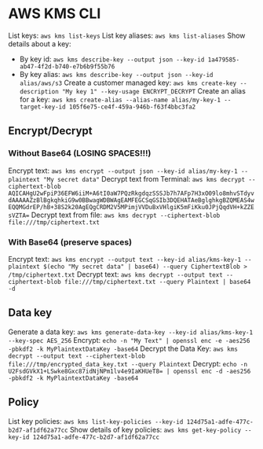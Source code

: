 # AWS KMS CLI

List keys: `aws kms list-keys`
List key aliases: `aws kms list-aliases`
Show details about a key: 
 - By key id: `aws kms describe-key --output json --key-id 1a479585-ab47-4f2d-b740-e7b6b9f55b76`
 - By key alias: `aws kms describe-key --output json --key-id alias/aws/s3`
Create a customer managed key: `aws kms create-key --description "My key 1" --key-usage ENCRYPT_DECRYPT`
Create an alias for a key: `aws kms create-alias --alias-name alias/my-key-1 --target-key-id 105f6e75-ce4f-459a-946b-f63f4bbc3fa2`

## Encrypt/Decrypt
### Without Base64 (LOSING SPACES!!!)
Encrypt text: `aws kms encrypt --output json --key-id alias/my-key-1 --plaintext "My secret data"`
Decrypt text from Terminal: `aws kms decrypt --ciphertext-blob AQICAHgU2wFpiP36EFW6iiM+A6tI0aW7PQzRkgdqzSSSJb7h7AFp7H3xO09lo8mhvSTdyvdAAAAAZzBlBgkqhkiG9w0BBwagWDBWAgEAMFEGCSqGSIb3DQEHATAeBglghkgBZQMEAS4wEQQMGdrEP/hB+38S2k20AgEQgCRDM2V5MPimjVVDuBxVHlgiK5mFiKku0JPjQqdVH+kZZEsVZTA=`
Decrypt text from file: `aws kms decrypt --ciphertext-blob file:///tmp/ciphertext.txt`

### With Base64 (preserve spaces)
Encrypt text: `aws kms encrypt --output text --key-id alias/kms-key-1 --plaintext $(echo "My secret data" | base64) --query CiphertextBlob > /tmp/ciphertext.txt`
Decrypt text: `aws kms decrypt --output text --ciphertext-blob file:///tmp/ciphertext.txt --query Plaintext | base64 -d`

## Data key
Generate a data key: `aws kms generate-data-key --key-id alias/kms-key-1 --key-spec AES_256`
Encrypt: `echo -n "My Text" | openssl enc -e -aes256 -pbkdf2 -k MyPlaintextDataKey -base64`
Decrypt the Data Key: `aws kms decrypt --output text --ciphertext-blob file:///tmp/encrypted_data_key.txt --query Plaintext`
Decrypt: `echo -n U2FsdGVkX1+LSwke8Gxc87idNjNPm1lv4e9IaKHUeT8= | openssl enc -d -aes256 -pbkdf2 -k MyPlaintextDataKey -base64`

## Policy
List key policies: `aws kms list-key-policies --key-id 124d75a1-adfe-477c-b2d7-af1df62a77cc`
Show details of key policies: `aws kms get-key-policy --key-id 124d75a1-adfe-477c-b2d7-af1df62a77cc`
